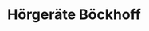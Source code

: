 ---
title: "Hörgeräte Böckhoff"
url: /braunschweig/hoergeraete-boeckhoff-elbestrasse/
shop: Hörgeräte
---